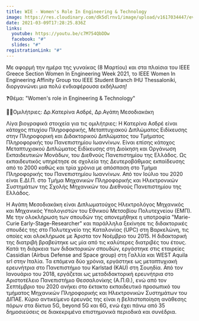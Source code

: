 ```yaml
---
title: WIE - Women's Role In Engineering & Technology
image: https://res.cloudinary.com/dk5dlrnv1/image/upload/v1617034447/events/158915795_2779393469038536_1248804513804434865_o.png_zwtrlh.png
date: 2021-03-09T17:28:25.836Z
links:
  youtube: https://youtu.be/c7M754QbDDw
  facebook: "#"
  slides: "#"
registrationLink: "#"
---
```

Mε αφορμή την ημέρα της γυναίκας (8 Μαρτίου) και στα πλαίσια του ΙEEE Greece Section Women In Engineering Week 2021, το IEEE Women In Engineering Affinity Group του IEEE Student Branch IHU Thessaloniki, διοργανώνει μια πολύ ενδιαφέρουσα εκδήλωση!

❓Θέμα: "Women's role in Engineering & Technology"

💁‍♀️Ομιλήτριες: Δρ.Κατερίνα Ασδρέ, Δρ.Αγάπη Μεσοδιακάκη

Λίγα βιογραφικά στοιχεία για τις ομιλήτριες:
Η Κατερίνα Ασδρέ είναι κάτοχος πτυχίου Πληροφορικής,
Μεταπτυχιακού Διπλώματος Ειδίκευσης στην Πληροφορική και
Διδακτορικού Διπλώματος του Τμήματος Πληροφορικής του
Πανεπιστημίου Ιωαννίνων. Είναι επίσης κάτοχος
Μεταπτυχιακού Διπλώματος Ειδίκευσης στη Διοίκηση και
Οργάνωση Εκπαιδευτικών Μονάδων, του Διεθνούς
Πανεπιστημίου της Ελλάδος. Ως εκπαιδευτικός υπηρέτησε σε
σχολεία της Δευτεροβάθμιας εκπαίδευσης από το 2000 καθώς
και τρία χρόνια με απόσπαση στο Τμήμα Πληροφορικής του
Πανεπιστημίου Ιωαννίνων. Από τον Ιούλιο του 2020 είναι
Ε.ΔΙ.Π. στο Τμήμα Μηχανικών Πληροφορικής και
Ηλεκτρονικών Συστημάτων της Σχολής Μηχανικών του
Διεθνούς Πανεπιστημίου της Ελλάδος.

Η Αγάπη Μεσοδιακάκη είναι Διπλωματούχος Ηλεκτρολόγος Μηχανικός και Μηχανικός Υπολογιστών του Εθνικού Μετσοβίου Πολυτεχνείου (ΕΜΠ). Με την ολοκλήρωση των σπουδών της απονεμήθηκε η υποτροφία "Marie-Curie Early-Stage-Researcher" και παράλληλα ξεκίνησε τις διδακτορικές σπουδές της στο Πολυτεχνείο της Καταλονίας (UPC) στη Βαρκελώνη, τις οποίες και ολοκλήρωσε με Άριστα τον Νοέμβριο του 2015. Η διδακτορική της διατριβή βραβεύτηκε ως μία από τις καλύτερες διατριβές του έτους. Κατά τη διάρκεια των διδακτορικών σπουδών, εργάστηκε στις εταιρείες Cassidian (Airbus Defense and Space group) στη Γαλλία και WEST Aquila srl στην Ιταλία. Τα επόμενα δύο χρόνια, εργάστηκε ως μεταπτυχιακή ερευνήτρια στο Πανεπιστήμιο του Karlstad (KAU) στη Σουηδία.
Από τον Ιανουάριο του 2018, εργάζεται ως μεταδιδακτορική ερευνήτρια στο Αριστοτέλειο Πανεπιστήμιο Θεσσαλονίκης (Α.Π.Θ.), ενώ από τον Σεπτέμβριο του 2020 ανήκει στο έκτακτο εκπαιδευτικό προσωπικό του τμήματος Μηχανικών Πληροφορικής και Ηλεκτρονικών Συστημάτων του ΔΙΠΑΕ. Κύριο αντικείμενο έρευνάς της είναι η βελτιστοποίηση ανάθεσης πόρων στα δίκτυα 5G, beyond 5G και 6G, ενώ έχει πάνω από 35 δημοσιεύσεις σε διακεκριμένα επιστημονικά περιοδικά και συνέδρια.
